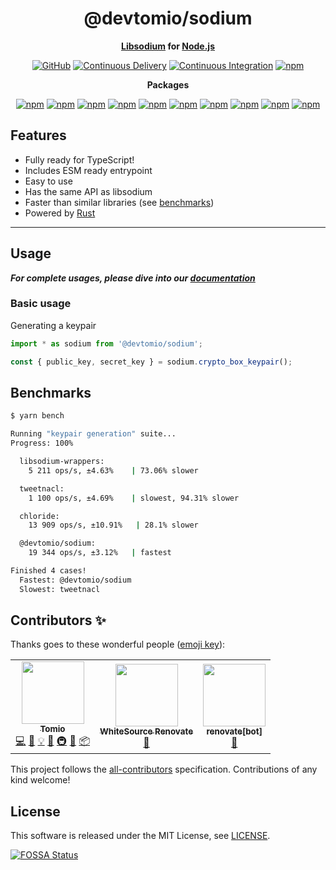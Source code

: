 <div align="center">

# @devtomio/sodium

**<a href="https://libsodium.gitbook.io">Libsodium</a> for <a href="https://nodejs.org">Node.js</a>**

[![GitHub](https://img.shields.io/github/license/devtomio/sodium)](https://github.com/devtomio/sodium/blob/main/LICENSE)
[![Continuous Delivery](https://github.com/devtomio/sodium/actions/workflows/continuous-delivery.yml/badge.svg)](https://github.com/devtomio/sodium/actions/workflows/continuous-delivery.yml)
[![Continuous Integration](https://github.com/devtomio/sodium/actions/workflows/continuous-integration.yml/badge.svg)](https://github.com/devtomio/sodium/actions/workflows/continuous-integration.yml)
[![npm](https://img.shields.io/npm/v/@devtomio/sodium?color=crimson&logo=npm&style=flat-square)](https://www.npmjs.com/package/@devtomio/sodium)

**Packages**

[![npm](https://img.shields.io/npm/v/@devtomio/sodium-android-arm64?color=crimson&logo=npm&style=flat-square&label=@devtomio/sodium-android-arm64)](https://www.npmjs.com/package/@devtomio/sodium-android-arm64)
[![npm](https://img.shields.io/npm/v/@devtomio/sodium-darwin-arm64?color=crimson&logo=npm&style=flat-square&label=@devtomio/sodium-darwin-arm64)](https://www.npmjs.com/package/@devtomio/sodium-darwin-arm64)
[![npm](https://img.shields.io/npm/v/@devtomio/sodium-darwin-x64?color=crimson&logo=npm&style=flat-square&label=@devtomio/sodium-darwin-x64)](https://www.npmjs.com/package/@devtomio/sodium-darwin-x64)
[![npm](https://img.shields.io/npm/v/@devtomio/sodium-freebsd-x64?color=crimson&logo=npm&style=flat-square&label=@devtomio/sodium-freebsd-x64)](https://www.npmjs.com/package/@devtomio/sodium-freebsd-x64)
[![npm](https://img.shields.io/npm/v/@devtomio/sodium-linux-arm64-gnu?color=crimson&logo=npm&style=flat-square&label=@devtomio/sodium-linux-arm64-gnu)](https://www.npmjs.com/package/@devtomio/sodium-linux-arm64-gnu)
[![npm](https://img.shields.io/npm/v/@devtomio/sodium-linux-arm64-musl?color=crimson&logo=npm&style=flat-square&label=@devtomio/sodium-linux-arm64-musl)](https://www.npmjs.com/package/@devtomio/sodium-linux-arm64-musl)
[![npm](https://img.shields.io/npm/v/@devtomio/sodium-linux-x64-gnu?color=crimson&logo=npm&style=flat-square&label=@devtomio/sodium-linux-x64-gnu)](https://www.npmjs.com/package/@devtomio/sodium-linux-x64-gnu)
[![npm](https://img.shields.io/npm/v/@devtomio/sodium-linux-x64-musl?color=crimson&logo=npm&style=flat-square&label=@devtomio/sodium-linux-x64-musl)](https://www.npmjs.com/package/@devtomio/sodium-linux-x64-musl)
[![npm](https://img.shields.io/npm/v/@devtomio/sodium-win32-x64-msvc?color=crimson&logo=npm&style=flat-square&label=@devtomio/sodium-win32-x64-msvc)](https://www.npmjs.com/package/@devtomio/sodium-win32-x64-msvc)
[![npm](https://img.shields.io/npm/v/@devtomio/sodium-linux-arm-gnueabihf?color=crimson&logo=npm&style=flat-square&label=@devtomio/sodium-linux-arm-gnueabihf)](https://www.npmjs.com/package/@devtomio/sodium-linux-arm-gnueabihf)

</div>

## Features

-   Fully ready for TypeScript!
-   Includes ESM ready entrypoint
-   Easy to use
-   Has the same API as libsodium
-   Faster than similar libraries (see [benchmarks](#benchmarks))
-   Powered by [Rust](https://github.com/brndnmtthws/dryoc)

---

## Usage

**_For complete usages, please dive into our [documentation]_**

### Basic usage

Generating a keypair

```typescript
import * as sodium from '@devtomio/sodium';

const { public_key, secret_key } = sodium.crypto_box_keypair();
```

## Benchmarks

```sh
$ yarn bench

Running "keypair generation" suite...
Progress: 100%

  libsodium-wrappers:
    5 211 ops/s, ±4.63%    | 73.06% slower

  tweetnacl:
    1 100 ops/s, ±4.69%    | slowest, 94.31% slower

  chloride:
    13 909 ops/s, ±10.91%   | 28.1% slower

  @devtomio/sodium:
    19 344 ops/s, ±3.12%   | fastest

Finished 4 cases!
  Fastest: @devtomio/sodium
  Slowest: tweetnacl
```

## Contributors ✨

Thanks goes to these wonderful people ([emoji key](https://allcontributors.org/docs/en/emoji-key)):

<!-- ALL-CONTRIBUTORS-LIST:START - Do not remove or modify this section -->
<!-- prettier-ignore-start -->
<!-- markdownlint-disable -->
<table>
  <tr>
    <td align="center"><a href="https://tomio.codes/"><img src="https://avatars.githubusercontent.com/u/75403863?v=4?s=100" width="100px;" alt=""/><br /><sub><b>Tomio</b></sub></a><br /><a href="https://github.com/devtomio/sodium/commits?author=devtomio" title="Code">💻</a> <a href="https://github.com/devtomio/sodium/commits?author=devtomio" title="Documentation">📖</a> <a href="#example-devtomio" title="Examples">💡</a> <a href="#ideas-devtomio" title="Ideas, Planning, & Feedback">🤔</a> <a href="#infra-devtomio" title="Infrastructure (Hosting, Build-Tools, etc)">🚇</a> <a href="#maintenance-devtomio" title="Maintenance">🚧</a> <a href="#platform-devtomio" title="Packaging/porting to new platform">📦</a></td>
    <td align="center"><a href="https://renovate.whitesourcesoftware.com/"><img src="https://avatars.githubusercontent.com/u/25180681?v=4?s=100" width="100px;" alt=""/><br /><sub><b>WhiteSource Renovate</b></sub></a><br /><a href="#maintenance-renovate-bot" title="Maintenance">🚧</a></td>
    <td align="center"><a href="https://github.com/apps/renovate"><img src="https://avatars.githubusercontent.com/in/2740?v=4?s=100" width="100px;" alt=""/><br /><sub><b>renovate[bot]</b></sub></a><br /><a href="#maintenance-renovate[bot]" title="Maintenance">🚧</a></td>
  </tr>
</table>

<!-- markdownlint-restore -->
<!-- prettier-ignore-end -->

<!-- ALL-CONTRIBUTORS-LIST:END -->

This project follows the [all-contributors](https://github.com/all-contributors/all-contributors) specification. Contributions of any kind welcome!

## License

This software is released under the MIT License, see [LICENSE](https://github.com/devtomio/sodium/blob/main/LICENSE).

[![FOSSA Status](https://app.fossa.com/api/projects/git%2Bgithub.com%2Fdevtomio%2Fsodium.svg?type=large)](https://app.fossa.com/projects/git%2Bgithub.com%2Fdevtomio%2Fsodium?ref=badge_large)

[documentation]: https://devtomio.github.io/sodium
